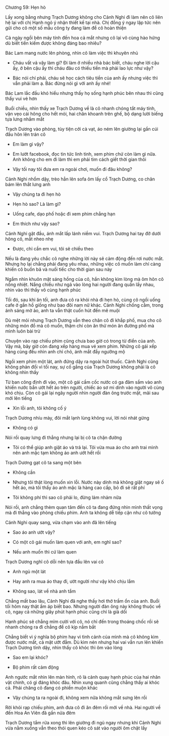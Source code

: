 




Chương 59: Hẹn hò

Lấy xong bằng nhưng Trạch Dương không cho Cảnh Nghi đi làm nên cô liên hệ lại với chị Hạnh ngỏ ý nhận thiết kế tại nhà. Chị đồng ý ngay lập tức nên gửi cho cô một số mẫu công ty đang làm để cô hoàn thiện

Cả ngày ngồi bên máy tính đến hoa cả mắt nhưng cô lại vô cùng hào hứng dù biết tiền kiếm được không đáng bao nhiêu?

Bác Lam mang nước lên phòng, nhìn cô làm việc thì khuyên nhủ

- Cháu vất vả vậy làm gì? Đi làm ở nhiều nhà bác biết, cháu nghe lời cậu ấy, ở bên cậu ấy thì cháu đâu có thiếu tiền mà phải lao lực như vậy?

- Bác nói chí phải, cháu sẽ học cách tiêu tiền của anh ấy nhưng việc thì vẫn phải làm ạ. Bác đừng nói gì với anh ấy nhé!

Bác Lam lắc đầu khó hiểu nhưng thấy họ sống hạnh phúc bên nhau thì cũng thấy vui vẻ hơn

Buổi chiều, nhìn thấy xe Trạch Dương về là cô nhanh chóng tắt máy tính, vặn vẹo cái hông cho hết mỏi, hai chân khoanh trên ghế, bộ dạng lười biếng tựa lưng nhắm mắt

Trạch Dương vào phòng, tùy tiện cởi cà vạt, áo ném lên giường lại gần cúi đầu hôn lên trán cô

- Em làm gì vậy?

- Em lướt facebook, đọc tin tức linh tinh, xem phim chứ còn làm gì nữa. Anh không cho em đi làm thì em phải tìm cách giết thời gian thôi

- Vậy tối nay tôi đưa em ra ngoài chơi, muốn đi đâu không?

Cảnh Nghi nhổm dậy, trèo hẳn lên sofa ôm lấy cổ Trạch Dương, co chân bám lên thắt lưng anh

- Vậy chúng ta đi hẹn hò

- Hẹn hò sao? Là làm gì?

- Uống cafe, dạo phố hoặc đi xem phim chẳng hạn

- Em thích như vậy sao?

Cảnh Nghi gật đầu, ánh mắt lấp lánh niềm vui. Trạch Dương hai tay đỡ dưới hông cô, mắt nheo nhẹ

- Được, chỉ cần em vui, tôi sẽ chiều theo

Nếu là đang yêu chắc cô nghe những lời này sẽ cảm động đến rơi nước mắt. Nhưng họ lại chẳng phải đang yêu nhau, những việc cô muốn làm chỉ càng khiến cô buồn bã và nuối tiếc cho thời gian sau này

Ngắm nhìn khuôn mặt sáng hồng của cô, hắn không kìm lòng mà ôm hôn cô nồng nhiệt. Nắng chiều như ngả vào lòng hai người đang quấn lấy nhau, nhìn vào thì thấy vô cùng hạnh phúc

Tối đó, sau khi ăn tối, anh đưa cô ra khỏi nhà đi hẹn hò, cùng cô ngồi uống cafe ở gần hồ giống như bao đôi nam nữ khác. Cảnh Nghi chống cằm, trong ánh sáng mờ ảo, anh ta vẫn thật cuốn hút đến mê muội

Dù mệt mỏi nhưng Trạch Dương vẫn theo chân cô đi khắp phố, mua cho cô những món đồ mà cô muốn, thậm chí còn ăn thử món ăn đường phố mà mình luôn bài trừ

Chuyện vào rạp chiếu phim cũng chưa bao giờ có trong từ điển của anh. Vậy mà, bây giờ còn đang xếp hàng mua vé xem phim. Những cô gái xếp hàng cùng đều nhìn anh chỉ chỏ, ánh mắt đầy ngưỡng mộ

Ngồi xem phim một lát, anh đứng dậy ra ngoài hút thuốc. Cảnh Nghi cũng không phản đối vì tối nay, sự cố gắng của Trạch Dương không phải là cô không nhìn thấy

Từ ban công định đi vào, một cô gái cầm cốc nước có ga đâm sầm vào anh khiến nước bắn ướt hết áo trên người, chiếc áo sơ mi dính vào người vô cùng khó chịu. Còn cô gái lại ngây người nhìn người đàn ông trước mặt, mãi sau mới lên tiếng

- Xin lỗi anh, tôi không cố ý

Trạch Dương nhíu mày, đôi mắt lạnh lùng không vui, lời nói nhát gừng

- Không có gì

Nói rồi quay lưng đi thẳng nhưng lại bị cô ta chặn đường

- Tôi có thể giúp anh giặt áo và trả lại. Tôi vừa mua áo cho anh trai mình nên anh mặc tạm không áo anh ướt hết rồi

Trạch Dương gạt cô ta sang một bên

- Không cần

- Nhưng tôi thật lòng muốn xin lỗi. Nước này dính mà không giặt ngay sẽ ố hết áo, mà tôi thấy áo anh mặc là hàng cao cấp, bỏ đi sẽ rất phí

- Tôi không phí thì sao cô phải lo, đừng lảm nhảm nữa

Nói rồi, anh chẳng thèm quan tâm đến cô ta đang đứng nhìn mình thất vọng mà đi thẳng vào phòng chiếu phim. Anh ta không dễ tiếp cận như cô tưởng

Cảnh Nghi quay sang, vừa chạm vào anh đã lên tiếng

- Sao áo anh ướt vậy?

- Có một cô gái muốn làm quen với anh, em nghĩ sao?

- Nếu anh muốn thì cứ làm quen

Trạch Dương nghĩ cô dỗi nên tựa đầu lên vai cô

- Anh ngủ một lát

- Hay anh ra mua áo thay đi, ướt người như vậy khó chịu lắm

- Không sao, lát về nhà anh tắm

Chẳng mất bao lâu, Cảnh Nghi đã nghe thấy hơi thở trầm ổn của anh. Buổi tối hôm nay thật ấm áp biết bao. Nhưng người đàn ông này không thuộc về cô, ngay cả những giây phút hạnh phúc cũng chỉ là giả dối

Hạnh phúc sẽ chẳng mỉm cười với cô, nó chỉ đến trong thoáng chốc rồi sẽ nhanh chóng ra đi chẳng để cô kịp nắm bắt

Chẳng biết vì ý nghĩa bộ phim hay vì tình cảnh của mình mà cô không kìm được nước mắt, cả mặt ướt đẫm. Dù kìm nén nhưng hai vai vẫn run lên khiến Trạch Dương tỉnh dậy, nhìn thấy cô khóc thì ôm vào lòng

- Sao em lại khóc?

- Bộ phim rất cảm động

Anh ngước mắt nhìn lên màn hình, rõ là cảnh quay hạnh phúc của hai nhân vật chính, có gì đáng khóc đâu. Nhìn xung quanh cũng chẳng thấy ai khóc cả. Phải chăng cô đang có phiền muộn khác

- Vậy chúng ta ra ngoài đi, không xem nữa không mắt sưng lên rồi

Rời khỏi rạp chiếu phim, anh đưa cô đi ăn đêm rồi mới về nhà. Hai người về đến Hoa An Viên đã gần nửa đêm

Trạch Dương tắm rửa xong thì lên giường đi ngủ ngay nhưng khi Cảnh Nghi vừa nằm xuống vẫn theo thói quen kéo cô sát vào người ôm chặt lấy




